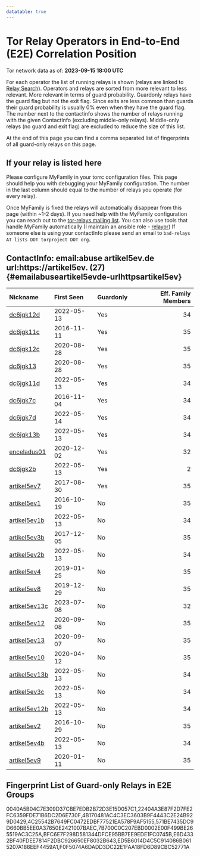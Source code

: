 ```yaml
---
datatable: true
---
```



# Tor Relay Operators in End-to-End (E2E) Correlation Position

Tor network data as of: **2023-09-15 18:00 UTC**

For each operator the list of running relays is shown (relays are linked to [Relay Search](https://metrics.torproject.org/rs.html)).
Operators and relays are sorted from more relevant to less relevant. More relevant in terms of guard probability.
Guardonly relays have the guard flag but not the exit flag.
Since exits are less common than guards their guard probability is usually 0% even when they have the guard flag.
The number next to the contactinfo shows the number of relays running with the given ContactInfo (excluding middle-only relays).
Middle-only relays (no guard and exit flag) are excluded to reduce the size of this list.

At the end of this page you can find a comma separated list of fingerprints of all guard-only relays on this page.

## If your relay is listed here
Please configure MyFamily in your torrc configuration files.
This page should help you with debugging your MyFamily configuration. The number in the last column should equal to the number of
relays you operate (for every relay).

Once MyFamily is fixed the relays will automatically disappear from this page (within ~1-2 days).
If you need help with the MyFamily configuration you can reach out to the
[tor-relays mailing list](https://lists.torproject.org/cgi-bin/mailman/listinfo/tor-relays).
You can also use tools that handle MyFamily automatically (I maintain an ansible role - 
[relayor](https://medium.com/@nusenu/deploying-tor-relays-with-ansible-6612593fa34d))
If someone else is using your contactInfo please send an email to ```bad-relays AT lists DOT torproject DOT org```.


## ContactInfo: email:abuse artikel5ev.de url:https://artikel5ev. (27) {#emailabuseartikel5evde-urlhttpsartikel5ev}

| Nickname                                                                                                 | First Seen   | Guardonly   |   Eff. Family Members |
|:---------------------------------------------------------------------------------------------------------|:-------------|:------------|----------------------:|
| [dc6jgk12d](https://metrics.torproject.org/rs.html#details/4C25542B7649FC0472EDBF77521EA578F9AF5155)     | 2022-05-13   | Yes         |                    34 |
| [dc6jgk11c](https://metrics.torproject.org/rs.html#details/7B700C0C207EBD0002E00F499BE265519AC3C25A)     | 2016-11-11   | Yes         |                    35 |
| [dc6jgk12c](https://metrics.torproject.org/rs.html#details/BFC6E7F298D581344DFCE95BB7EE9EDE1FC0745B)     | 2020-08-28   | Yes         |                    35 |
| [dc6jgk13](https://metrics.torproject.org/rs.html#details/E6D4332BF40FDEE7814F2DBC926650EF8032B643)      | 2020-08-28   | Yes         |                    35 |
| [dc6jgk11d](https://metrics.torproject.org/rs.html#details/0040A5B04C7E309D37CBE7EDB2B72D3E15D057C1)     | 2022-05-13   | Yes         |                    34 |
| [dc6jgk7c](https://metrics.torproject.org/rs.html#details/F0F5074A6DADD3DC22E1FAA18FD6D89CBC52771A)      | 2016-11-04   | Yes         |                    34 |
| [dc6jgk7d](https://metrics.torproject.org/rs.html#details/ED5B6014D4C5C914086B0615207A186EEF4459A1)      | 2022-05-14   | Yes         |                    34 |
| [dc6jgk13b](https://metrics.torproject.org/rs.html#details/571BE7435DC9D660BB5EE0A37650E2421007BAEC)     | 2022-05-13   | Yes         |                    34 |
| [enceladus01](https://metrics.torproject.org/rs.html#details/4B170481AC4C3EC3603B9F4443C2E24B929D0429)   | 2020-12-02   | Yes         |                    32 |
| [dc6jgk2b](https://metrics.torproject.org/rs.html#details/6B780ACAC09943945C7896FD9BDE48DD1B49756C)      | 2022-05-13   | Yes         |                     2 |
| [artikel5ev7](https://metrics.torproject.org/rs.html#details/22404A3E87F2D7FE2FC6359FDE71B6DC2D6E730F)   | 2017-08-30   | Yes         |                    35 |
| [artikel5ev1](https://metrics.torproject.org/rs.html#details/0BC8BA32CC3CB0F598E0C92778F7C0946DFBCE91)   | 2016-10-19   | No          |                    35 |
| [artikel5ev1b](https://metrics.torproject.org/rs.html#details/166264168E8CCCBB2444ADE0F0A22E4E6DDEF6FD)  | 2022-05-13   | No          |                    34 |
| [artikel5ev3b](https://metrics.torproject.org/rs.html#details/195712E96FD1C1B18D14D09E9E4E7A6416E23B2C)  | 2017-12-05   | No          |                    35 |
| [artikel5ev2b](https://metrics.torproject.org/rs.html#details/1AA683E036EA10AA6E078D40498CC7234F6424B9)  | 2022-05-13   | No          |                    34 |
| [artikel5ev4](https://metrics.torproject.org/rs.html#details/26C28F29B611DF4DE23ACF5D9DC1EB4895EF5E8B)   | 2019-01-25   | No          |                    35 |
| [artikel5ev8](https://metrics.torproject.org/rs.html#details/4D0DF468DC816F8096702C2DA2C6FD67561F81C8)   | 2019-12-29   | No          |                    35 |
| [artikel5ev13c](https://metrics.torproject.org/rs.html#details/51562252B9CF3120FAC9CF124391697296050E74) | 2023-07-08   | No          |                    32 |
| [artikel5ev12](https://metrics.torproject.org/rs.html#details/780D50DCCD7F3C831E5E750F41866497C1263F76)  | 2020-09-08   | No          |                    35 |
| [artikel5ev13](https://metrics.torproject.org/rs.html#details/89C7E852CC2FA537ED78775ADC3BEA24672B4154)  | 2020-09-07   | No          |                    35 |
| [artikel5ev10](https://metrics.torproject.org/rs.html#details/AF7094B62864DE941DCD88A2F0DBAFECF3997E47)  | 2020-04-12   | No          |                    35 |
| [artikel5ev13b](https://metrics.torproject.org/rs.html#details/B1F926DA3895A89AF288623F5A4F913979299C53) | 2022-05-13   | No          |                    34 |
| [artikel5ev3c](https://metrics.torproject.org/rs.html#details/C36C76992198329C0D8F34E01D092BF2ACE0B6B0)  | 2022-05-13   | No          |                    34 |
| [artikel5ev12b](https://metrics.torproject.org/rs.html#details/CE5EF4FB644544DB2F430A60CC6EB86FD7E29BA6) | 2022-05-13   | No          |                    34 |
| [artikel5ev2](https://metrics.torproject.org/rs.html#details/DC2191663DD4BAECB34F949CCAC3FDA004CE5BCE)   | 2016-10-29   | No          |                    35 |
| [artikel5ev4b](https://metrics.torproject.org/rs.html#details/F3B2CC8C2AB331150E096DD1DB8810E4A43F399D)  | 2022-05-13   | No          |                    34 |
| [artikel5ev9](https://metrics.torproject.org/rs.html#details/FC077C25B8DBB3132D397D7DF03C92BFC14C9D76)   | 2020-01-11   | No          |                    35 |


## Fingerprint List of Guard-only Relays in E2E Groups

0040A5B04C7E309D37CBE7EDB2B72D3E15D057C1,22404A3E87F2D7FE2FC6359FDE71B6DC2D6E730F,4B170481AC4C3EC3603B9F4443C2E24B929D0429,4C25542B7649FC0472EDBF77521EA578F9AF5155,571BE7435DC9D660BB5EE0A37650E2421007BAEC,7B700C0C207EBD0002E00F499BE265519AC3C25A,BFC6E7F298D581344DFCE95BB7EE9EDE1FC0745B,E6D4332BF40FDEE7814F2DBC926650EF8032B643,ED5B6014D4C5C914086B0615207A186EEF4459A1,F0F5074A6DADD3DC22E1FAA18FD6D89CBC52771A